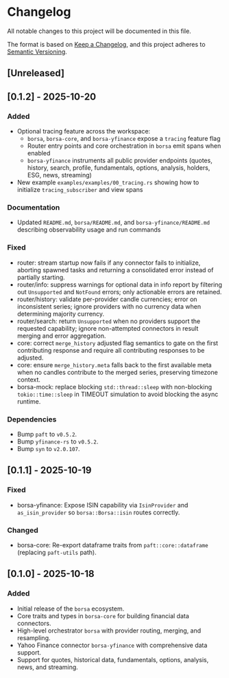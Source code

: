 # Changelog

All notable changes to this project will be documented in this file.

The format is based on [Keep a Changelog](https://keepachangelog.com/en/1.0.0/),
and this project adheres to [Semantic Versioning](https://semver.org/spec/v2.0.0.html).

## [Unreleased]

## [0.1.2] - 2025-10-20

### Added

- Optional tracing feature across the workspace:
  - `borsa`, `borsa-core`, and `borsa-yfinance` expose a `tracing` feature flag
  - Router entry points and core orchestration in `borsa` emit spans when enabled
  - `borsa-yfinance` instruments all public provider endpoints (quotes, history, search, profile, fundamentals, options, analysis, holders, ESG, news, streaming)
- New example `examples/examples/00_tracing.rs` showing how to initialize `tracing_subscriber` and view spans

### Documentation

- Updated `README.md`, `borsa/README.md`, and `borsa-yfinance/README.md` describing observability usage and run commands

### Fixed

- router: stream startup now fails if any connector fails to initialize, aborting
  spawned tasks and returning a consolidated error instead of partially starting.
- router/info: suppress warnings for optional data in info report by filtering
  out `Unsupported` and `NotFound` errors; only actionable errors are retained.
- router/history: validate per-provider candle currencies; error on inconsistent
   series; ignore providers with no currency data when determining majority currency.
- router/search: return `Unsupported` when no providers support the requested
   capability; ignore non-attempted connectors in result merging and error
   aggregation.
- core: correct `merge_history` adjusted flag semantics to gate on the first
  contributing response and require all contributing responses to be adjusted.
- core: ensure `merge_history.meta` falls back to the first available meta when
  no candles contribute to the merged series, preserving timezone context.
- borsa-mock: replace blocking `std::thread::sleep` with non-blocking
   `tokio::time::sleep` in TIMEOUT simulation to avoid blocking the async runtime.

### Dependencies

- Bump `paft` to `v0.5.2`.
- Bump `yfinance-rs` to `v0.5.2`.
- Bump `syn` to `v2.0.107`.

## [0.1.1] - 2025-10-19

### Fixed

- borsa-yfinance: Expose ISIN capability via `IsinProvider` and `as_isin_provider` so `borsa::Borsa::isin` routes correctly.

### Changed

- borsa-core: Re-export dataframe traits from `paft::core::dataframe` (replacing `paft-utils` path).

## [0.1.0] - 2025-10-18

### Added

- Initial release of the `borsa` ecosystem.
- Core traits and types in `borsa-core` for building financial data connectors.
- High-level orchestrator `borsa` with provider routing, merging, and resampling.
- Yahoo Finance connector `borsa-yfinance` with comprehensive data support.
- Support for quotes, historical data, fundamentals, options, analysis, news, and streaming.
